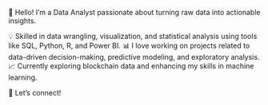 👋 Hello! I’m a Data Analyst passionate about turning raw data into actionable insights.

💡 Skilled in data wrangling, visualization, and statistical analysis using tools like SQL, Python, R, and Power BI.
📊 I love working on projects related to data-driven decision-making, predictive modeling, and exploratory analysis.
📈 Currently exploring blockchain data and enhancing my skills in machine learning.

🚀 Let’s connect!

<!---
kisameshark/kisameshark is a ✨ special ✨ repository because its `README.md` (this file) appears on your GitHub profile
You can click the Preview link to take a look at your changes.
--->
